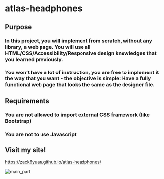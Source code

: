 # atlas-headphones
## Purpose
### In this project, you will implement from scratch, without any library, a web page. You will use all HTML/CSS/Accessibility/Responsive design knowledges that you learned previously.
### You won’t have a lot of instruction, you are free to implement it the way that you want - the objective is simple: Have a fully functional web page that looks the same as the designer file.
## Requirements
### You are not allowed to import external CSS framework (like Bootstrap)
### You are not to use Javascript

## Visit my site!

https://zack6yuan.github.io/atlas-headphones/

![main_part](https://github.com/user-attachments/assets/c4841160-84b0-4135-bd3b-846d18032519)
